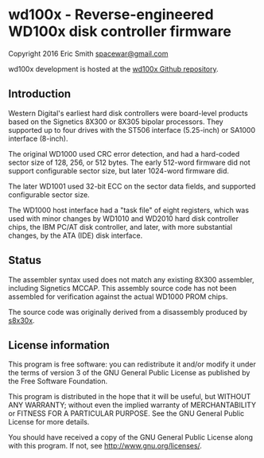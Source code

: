 # wd100x - Reverse-engineered WD100x disk controller firmware

Copyright 2016 Eric Smith <spacewar@gmail.com>

wd100x development is hosted at the
[wd100x Github repository](https://github.com/brouhaha/wd100x/).

## Introduction

Western Digital's earliest hard disk controllers were board-level
products based on the Signetics 8X300 or 8X305 bipolar processors.
They supported up to four drives with the ST506 interface (5.25-inch)
or SA1000 interface (8-inch).

The original WD1000 used CRC error detection, and had a hard-coded
sector size of 128, 256, or 512 bytes.  The early 512-word firmware
did not support configurable sector size, but later 1024-word firmware
did.

The later WD1001 used 32-bit ECC on the sector data fields, and supported
configurable sector size.

The WD1000 host interface had a "task file" of eight registers, which
was used with minor changes by WD1010 and WD2010 hard disk controller
chips, the IBM PC/AT disk controller, and later, with more substantial
changes, by the ATA (IDE) disk interface.

## Status

The assembler syntax used does not match any existing 8X300 assembler,
including Signetics MCCAP.  This assembly source code has not been
assembled for verification against the actual WD1000 PROM chips.

The source code was originally derived from a disassembly produced by
[s8x30x](https://github.com/brouhaha/s8x30x).

## License information

This program is free software: you can redistribute it and/or modify
it under the terms of version 3 of the GNU General Public License
as published by the Free Software Foundation.

This program is distributed in the hope that it will be useful,
but WITHOUT ANY WARRANTY; without even the implied warranty of
MERCHANTABILITY or FITNESS FOR A PARTICULAR PURPOSE.  See the
GNU General Public License for more details.

You should have received a copy of the GNU General Public License
along with this program.  If not, see <http://www.gnu.org/licenses/>.
